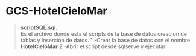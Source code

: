 # GCS-HotelCieloMar

>**scriptSQL.sql.** <br />
Es el archivo donde esta el scripts de la base de datos 
creacion de tablas 
y insercion de datos.
1.-Crear la base de datos con el nombre  **HotelCieloMar**
2.-Abrir el script desde  sqlserve y ejecutar 